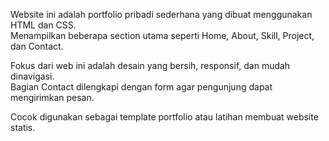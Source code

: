 Website ini adalah portfolio pribadi sederhana yang dibuat menggunakan HTML dan CSS.  
Menampilkan beberapa section utama seperti Home, About, Skill, Project, dan Contact.

Fokus dari web ini adalah desain yang bersih, responsif, dan mudah dinavigasi.  
Bagian Contact dilengkapi dengan form agar pengunjung dapat mengirimkan pesan.

Cocok digunakan sebagai template portfolio atau latihan membuat website statis.
